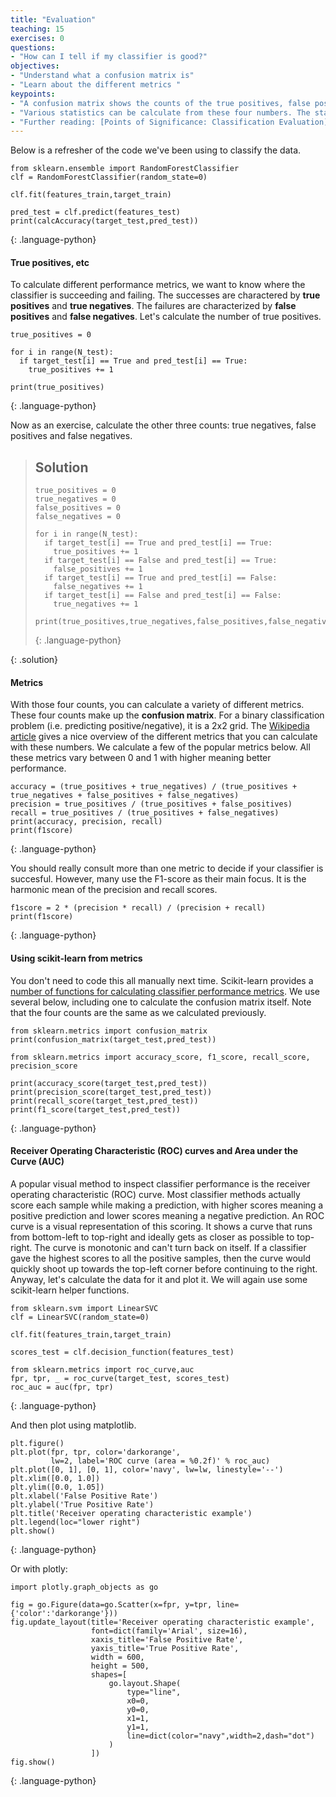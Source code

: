 ```yaml
---
title: "Evaluation"
teaching: 15
exercises: 0
questions:
- "How can I tell if my classifier is good?"
objectives:
- "Understand what a confusion matrix is"
- "Learn about the different metrics "
keypoints:
- "A confusion matrix shows the counts of the true positives, false positives, true negatives and false negatives that the classifier gives."
- "Various statistics can be calculate from these four numbers. The statistic to use depends on what errors you want to minimize."
- "Further reading: [Points of Significance: Classification Evaluation](https://www.nature.com/articles/nmeth.3945)"
---
```


Below is a refresher of the code we've been using to classify the data.

~~~
from sklearn.ensemble import RandomForestClassifier
clf = RandomForestClassifier(random_state=0)

clf.fit(features_train,target_train)

pred_test = clf.predict(features_test)
print(calcAccuracy(target_test,pred_test))
~~~
{: .language-python}

#### True positives, etc

To calculate different performance metrics, we want to know where the classifier is succeeding and failing. The successes are charactered by **true positives** and **true negatives**. The failures are characterized by **false positives** and **false negatives**. Let's calculate the number of true positives.

~~~
true_positives = 0

for i in range(N_test):
  if target_test[i] == True and pred_test[i] == True:
    true_positives += 1

print(true_positives)
~~~
{: .language-python}

Now as an exercise, calculate the other three counts: true negatives, false positives and false negatives.

> ## Solution
> 
> ~~~
> true_positives = 0
> true_negatives = 0
> false_positives = 0
> false_negatives = 0
> 
> for i in range(N_test):
>   if target_test[i] == True and pred_test[i] == True:
>     true_positives += 1
>   if target_test[i] == False and pred_test[i] == True:
>     false_positives += 1
>   if target_test[i] == True and pred_test[i] == False:
>     false_negatives += 1
>   if target_test[i] == False and pred_test[i] == False:
>     true_negatives += 1
>     
> print(true_positives,true_negatives,false_positives,false_negatives)
> ~~~
> {: .language-python}
> 
{: .solution}

#### Metrics

With those four counts, you can calculate a variety of different metrics. These four counts make up the **confusion matrix**. For a binary classification problem (i.e. predicting positive/negative), it is a 2x2 grid. The [Wikipedia article](https://en.wikipedia.org/wiki/Confusion_matrix) gives a nice overview of the different metrics that you can calculate with these numbers. We calculate a few of the popular metrics below. All these metrics vary between 0 and 1 with higher meaning better performance.

~~~
accuracy = (true_positives + true_negatives) / (true_positives + true_negatives + false_positives + false_negatives)
precision = true_positives / (true_positives + false_positives)
recall = true_positives / (true_positives + false_negatives)
print(accuracy, precision, recall)
print(f1score)
~~~
{: .language-python}

You should really consult more than one metric to decide if your classifier is succesful. However, many use the F1-score as their main focus. It is the harmonic mean of the precision and recall scores.
~~~
f1score = 2 * (precision * recall) / (precision + recall)
print(f1score)
~~~
{: .language-python}

#### Using scikit-learn from metrics

You don't need to code this all manually next time. Scikit-learn provides a [number of functions for calculating classifier performance metrics](https://scikit-learn.org/stable/modules/classes.html#classification-metrics). We use several below, including one to calculate the confusion matrix itself. Note that the four counts are the same as we calculated previously.

~~~
from sklearn.metrics import confusion_matrix
print(confusion_matrix(target_test,pred_test))

from sklearn.metrics import accuracy_score, f1_score, recall_score, precision_score

print(accuracy_score(target_test,pred_test))
print(precision_score(target_test,pred_test))
print(recall_score(target_test,pred_test))
print(f1_score(target_test,pred_test))
~~~
{: .language-python}

#### Receiver Operating Characteristic (ROC) curves and Area under the Curve (AUC)

A popular visual method to inspect classifier performance is the receiver operating characteristic (ROC) curve. Most classifier methods actually score each sample while making a prediction, with higher scores meaning a positive prediction and lower scores meaning a negative prediction. An ROC curve is a visual representation of this scoring. It shows a curve that runs from bottom-left to top-right and ideally gets as closer as possible to top-right. The curve is monotonic and can't turn back on itself. If a classifier gave the highest scores to all the positive samples, then the curve would quickly shoot up towards the top-left corner before continuing to the right. Anyway, let's calculate the data for it and plot it. We will again use some scikit-learn helper functions.

~~~
from sklearn.svm import LinearSVC
clf = LinearSVC(random_state=0)

clf.fit(features_train,target_train)

scores_test = clf.decision_function(features_test)

from sklearn.metrics import roc_curve,auc
fpr, tpr, _ = roc_curve(target_test, scores_test)
roc_auc = auc(fpr, tpr)
~~~
{: .language-python}

And then plot using matplotlib.

~~~
plt.figure()
plt.plot(fpr, tpr, color='darkorange',
         lw=2, label='ROC curve (area = %0.2f)' % roc_auc)
plt.plot([0, 1], [0, 1], color='navy', lw=lw, linestyle='--')
plt.xlim([0.0, 1.0])
plt.ylim([0.0, 1.05])
plt.xlabel('False Positive Rate')
plt.ylabel('True Positive Rate')
plt.title('Receiver operating characteristic example')
plt.legend(loc="lower right")
plt.show()
~~~
{: .language-python}

Or with plotly:

~~~
import plotly.graph_objects as go

fig = go.Figure(data=go.Scatter(x=fpr, y=tpr, line={'color':'darkorange'}))
fig.update_layout(title='Receiver operating characteristic example',
                  font=dict(family='Arial', size=16),
                  xaxis_title='False Positive Rate',
                  yaxis_title='True Positive Rate',
                  width = 600,
                  height = 500,
                  shapes=[
                      go.layout.Shape(
                          type="line",
                          x0=0,
                          y0=0,
                          x1=1,
                          y1=1,
                          line=dict(color="navy",width=2,dash="dot")
                      )
                  ])
fig.show()
~~~
{: .language-python}
